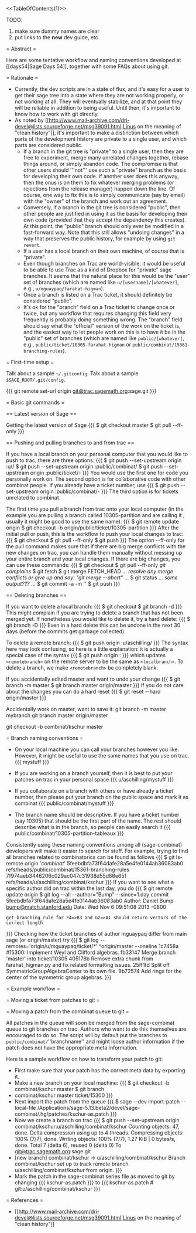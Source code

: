 <<TableOfContents(1)>>

TODO:

 1. make sure dummy names are clear
 1. put links to the __new__ dev guide, etc.

= Abstract =

Here are some tentative workflow and naming conventions developed at [[days54|Sage Days 54]], together with some FAQs about using git.

= Rationale =

 * Currently, the dev scripts are in a state of flux, and it's easy for a user to get their sage tree into a state where they are not working properly, or not working at all. They will eventually stabilize, and at that point they will be reliable in addition to being useful. Until then, it's important to know how to work with git directly.
 * As noted by [[http://www.mail-archive.com/dri-devel@lists.sourceforge.net/msg39091.html|Linus on the meaning of "clean history"]], it's important to make a distinction between which parts of the development history are private to a single user, and which parts are considered public.
   * If a branch in the git tree is "private" to a single user, then they are free to experiment, merge many unrelated changes together, rebase things around, or simply abandon code. The compromise is that other users should '''not''' use such a "private" branch as the basis for developing their own code. If another user does this anyway, then the onus is on them to fix whatever merging problems (or rejections from the release manager) happen down the line. Of course, one way to fix this is to simply communicate (say by email) with the "owner" of the branch and work out an agreement.
   * Conversely, if a branch in the git tree is considered "public", then other people are justified in using it as the basis for developing their own code (provided that they accept the dependency this creates). At this point, the "public" branch should only ever be modified in a fast-forward way. Note that this still allows "undoing changes" in a way that preserves the public history, for example by using `git revert`.
   * If a user has a local branch on their own machine, of course that is "private".
   * Even though branches on Trac are world-visible, it would be useful to be able to use Trac as a kind of Dropbox for "private" sage branches. It seems that the natural place for this would be the "user" set of branches (which are named like `u/[username]/[whatever]`, e.g., `u/mguaypaq/farahat-higman`).
   * Once a branch is listed on a Trac ticket, it should definitely be considered "public".
   * It's ok for the "branch" field on a Trac ticket to change once or twice, but any workflow that requires changing this field very frequently is probably doing something wrong. The "branch" field should say what the "official" version of the work on the ticket is, and the easiest way to let people work on this is to have it be in the "public" set of branches (which are named like `public/[whatever]`, e.g., `public/ticket/10305-farahat-higman` or `public/combinat/15361-branching-rules`).

= First-time setup =

Talk about a sample `~/.gitconfig`.
Talk about a sample `$SAGE_ROOT/.git/config`.

{{{
git remote set-url origin git@trac.sagemath.org:sage.git
}}}

= Basic git commands =

== Latest version of Sage ==

Getting the latest version of Sage
{{{
$ git checkout master
$ git pull --ff-only
}}}

== Pushing and pulling branches to and from trac ==

If you have a local branch on your personal computer that you would like to push to trac, there are three options:
{{{
$ git push --set-upstream origin <mybranch>:u/<mytracname>/<mybranch>
$ git push --set-upstream origin <mybranch>:public/combinat/<mybranch>
$ git push --set-upstream origin <mybranch>:public/ticket/<ticketnumber>-<mybranch>
}}}
You would use the first one for code you personally work on. The second option is for collaborative code with other combinat people.
If you already have a ticket number, use
{{{
$ git push --set-upstream origin <mybranch>:public/combinat/<ticketnumber>-<mybranch>
}}}
The third option is for tickets unrelated to combinat.

The first time you pull a branch from trac onto your local computer (in the example you are pulling a branch called 10305-partition
and are calling it <mybranch>; usually it might be good to use the same name):
{{{
$ git remote update origin
$ git checkout -b <mybranch> origin/public/ticket/10305-partition
}}}
After the initial pull or push, this is the workflow to push your local changes to trac:
{{{
$ git checkout <mybranch>
$ git pull --ff-only
$ git push
}}}
The option --ff-only for the pull command makes sure that if there are big merge conflicts with the
new changes on trac, you can handle them manually without messing up your entire branch and your local changes.
If there are big changes, you can use these commands:
{{{
$ git checkout <mybranch>
$ git pull --ff-only
*git complains*
$ git fetch
$ git merge FETCH_HEAD
...
*resolve any merge conflicts*
*or give up and say: "git merge --abort"*
...
$ git status
...
*some output???*
...
$ git commit -a -m '<some message>'
$ git push
}}}

== Deleting branches ==

If you want to delete a local branch:
{{{
$ git checkout <somethingelse>
$ git branch -d <mybranch>
}}}
This might complain if you are trying to delete a branch that has not been merged yet. If nonetheless you would like
to delete it, try a hard delete:
{{{
$ git branch -D <mybranch>
}}}
Even in a hard delete this can be undone in the next 30 days (before the commits get garbage collected).

To delete a remote branch:
{{{
$ git push origin :u/aschilling/<something>
}}}
The syntax here may look confusing, so here is a little explanation: it is actually a special case of the syntax
{{{
$ git push origin <localbranch>:<remotebranch>
}}}
which updates `<remotebranch>` on the remote server to be the same as `<localbranch>`. To delete a branch, we make `<remotebranch>` be completely blank.

If you accidentally edited master and want to undo your change
{{{
$ git branch -m master <mybranch>
$ git branch master origin/master
}}}
If you do not care about the changes you can do a hard reset
{{{
$ git reset --hard origin/master
}}}

Accidentally work on master, want to save it:
git branch -m master mybranch
git branch master origin/master

git checkout -b combinat/kschur master

= Branch naming conventions =

 * On your local machine you can call your branches however you like. However, it might be useful to use the
 same names that you use on trac.
{{{
mystuff
}}}

 * If you are working on a branch yourself, then it is best to put your patches on trac in your personal space
{{{
u/aschilling/mystuff
}}}

 * If you collaborate on a branch with others or have already a ticket number, then please put your branch on the
 public space and mark it as combinat
{{{
public/combinat/mystuff
}}}

 * The branch name should be descriptive. If you have a ticket number (say 10305) that should be the first part of the name.
 The rest should describe what is in the branch, so people can easily search it
{{{
public/combinat/10305-partition-tableaux
}}}

Consistently using these naming conventions among all (sage-combinat) developers will make it easier to search for stuff.
For example, trying to find all branches related to combinatorics can be found as follows
{{{
$ git ls-remote origin '*combinat*'
5feebdbfa73f64dafe28a5e4fe0144ab36083ab0	refs/heads/public/combinat/15361-branching-rules
7f974aeb3446206c029ac047c31938d55d86e651	refs/heads/u/aschilling/combinat/kschur
}}}
If you want to see what a specific author did on trac within the last day, you do
{{{
$ git remote update origin
$ git log --all --author="Bump" --since=1.day
commit 5feebdbfa73f64dafe28a5e4fe0144ab36083ab0
Author: Daniel Bump <bump@match.stanford.edu>
Date:   Wed Nov 6 09:51:08 2013 -0800

    get_branching_rule for F4=>B3 and G2=>A1 should return vectors of the correct length
}}}
Checking how the ticket branches of author mguaypaq differ from main sage (or origin/master) try
{{{
$ git log --remotes='origin/u/mguaypaq/ticket/*' ^origin/master --oneline
1c7458a #15300: Implement Weyl and Clifford algebras.
fb33147 Merge branch 'master' into ticket/10305
405178b Remove extra chunk from farahat_higman.py and fix related formatting issues.
25ff1fd Split off SymmetricGroupAlgebraCenter to its own file.
9b72574 Add rings for the center of the symmetric group algebras.
}}}

= Example workflow =

= Moving a ticket from patches to git =

= Moving a patch from the combinat queue to git =

All patches in the queue will soon be merged from the sage-combinat queue to git branches on trac.
Authors who want to do this themselves are encouraged to do so. The script will by default
put the branches to `public/combinat/`''branchname'' and might loose author information if the
patch does not have the appropriate meta information.

Here is a sample workflow on how to transform your patch to git:

 * First make sure that your patch has the correct meta data by exporting it.
 * Make a new branch on your local machine:
{{{
$ git checkout -b combinat/kschur master
$ git branch
* combinat/kschur
  master
  ticket/15300
}}}
 * Next import the patch from the queue
{{{
$ sage --dev import-patch --local-file /Applications/sage-5.13.beta2/devel/sage-combinat/.hg/patches/kschur-as.patch
}}}
 * Now we create a branch on trac
{{{
$ git push --set-upstream origin combinat/kschur:u/aschilling/combinat/kschur
Counting objects: 47, done.
Delta compression using up to 4 threads.
Compressing objects: 100% (7/7), done.
Writing objects: 100% (7/7), 1.27 KiB | 0 bytes/s, done.
Total 7 (delta 6), reused 0 (delta 0)
To git@trac.sagemath.org:sage.git
 * [new branch]      combinat/kschur -> u/aschilling/combinat/kschur
Branch combinat/kschur set up to track remote branch u/aschilling/combinat/kschur from origin.
}}}
 * Mark the patch in the sage-combinat series file as moved to git by changing
{{{
kschur-as.patch
}}}
   to 
{{{
kschur-as.patch # git:u/aschilling/combinat/kschur
}}}

= References =

 * [[http://www.mail-archive.com/dri-devel@lists.sourceforge.net/msg39091.html|Linus on the meaning of "clean history"]]
